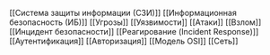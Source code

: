 [[Система защиты информации (СЗИ)]]
[[Информационная безопасность (ИБ)]]
[[Угрозы]]
[[Уязвимости]]
[[Атаки]]
[[Взлом]]
[[Инцидент безопасности]]
[[Реагирование (Incident Response)]]
[[Аутентификация]]
[[Авторизация]]
[[Модель OSI]]
[[Сеть]]

